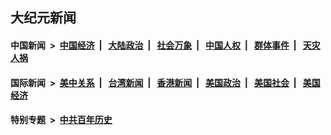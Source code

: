 ## 大纪元新闻

#### 中国新闻 &nbsp;>&nbsp; [中国经济](indexes/ncid283/README.md?08071245) &nbsp;| &nbsp; [大陆政治](indexes/ncid277/README.md?08071245) &nbsp;| &nbsp; [社会万象](indexes/ncid282/README.md?08071245) &nbsp;| &nbsp; [中国人权](indexes/ncid278/README.md?08071245) &nbsp;| &nbsp; [群体事件](indexes/ncid279/README.md?08071245) &nbsp;| &nbsp; [天灾人祸](indexes/ncid280/README.md?08071245)

#### 国际新闻 &nbsp;>&nbsp; [美中关系](indexes/nf1412576/README.md?08071245) &nbsp;| &nbsp; [台湾新闻](indexes/ncid1349361/README.md?08071245) &nbsp;| &nbsp; [香港新闻](indexes/ncid1349362/README.md?08071245) &nbsp;| &nbsp; [美国政治](indexes/ncid1078159/README.md?08071245) &nbsp;| &nbsp; [美国社会](indexes/ncid1078160/README.md?08071245) &nbsp;| &nbsp; [美国经济](indexes/ncid1078158/README.md?08071245)

#### 特别专题 &nbsp;>&nbsp; [中共百年历史](https://github.com/epoch-news/epoch-special/blob/master/README.md?08071245)  
